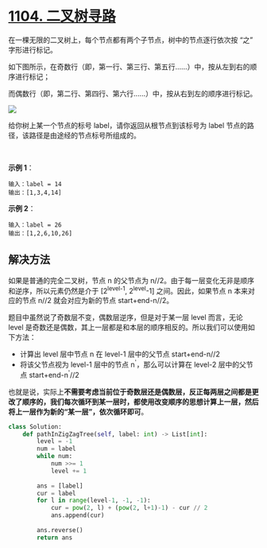 # [1104. 二叉树寻路](https://leetcode-cn.com/problems/path-in-zigzag-labelled-binary-tree/)

在一棵无限的二叉树上，每个节点都有两个子节点，树中的节点逐行依次按 “之” 字形进行标记。

如下图所示，在奇数行（即，第一行、第三行、第五行……）中，按从左到右的顺序进行标记；

而偶数行（即，第二行、第四行、第六行……）中，按从右到左的顺序进行标记。

<img src="https://assets.leetcode-cn.com/aliyun-lc-upload/uploads/2019/06/28/tree.png">


给你树上某一个节点的标号 label，请你返回从根节点到该标号为 label 节点的路径，该路径是由途经的节点标号所组成的。

 

**示例 1**：
```
输入：label = 14
输出：[1,3,4,14]
```

**示例 2**：
```
输入：label = 26
输出：[1,2,6,10,26]
```

## 解决方法

如果是普通的完全二叉树，节点 n 的父节点为 n//2。由于每一层变化无非是顺序和逆序，所以元素仍然是介于 [2<sup>level-1</sup>, 2<sup>level</sup>-1] 之间。因此，如果节点 n 本来对应的节点 n//2 就会对应为新的节点 start+end-n//2。

题目中虽然说了奇数层不变，偶数层逆序，但是对于某一层 level 而言，无论 level 是奇数还是偶数，其上一层都是和本层的顺序相反的。所以我们可以使用如下方法：

* 计算出 level 层中节点 n 在 level-1 层中的父节点 start+end-n//2
* 将该父节点视为 level-1 层中的节点 n<sup>'</sup>，那么可以计算在 level-2 层中的父节点 start+end-n<sup>'</sup>//2

也就是说，实际上**不需要考虑当前位于奇数层还是偶数层，反正每两层之间都是更改了顺序的，我们每次循环到某一层时，都使用改变顺序的思想计算上一层，然后将上一层作为新的“某一层”，依次循环即可**。

```py
class Solution:
    def pathInZigZagTree(self, label: int) -> List[int]:
        level = -1
        num = label
        while num:
            num >>= 1
            level += 1
        
        ans = [label]
        cur = label
        for l in range(level-1, -1, -1):
            cur = pow(2, l) + (pow(2, l+1)-1) - cur // 2
            ans.append(cur)
            
        ans.reverse()
        return ans
```